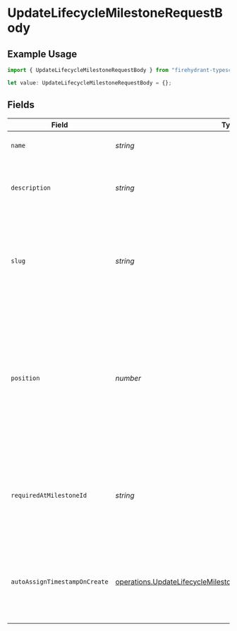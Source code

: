 # UpdateLifecycleMilestoneRequestBody

## Example Usage

```typescript
import { UpdateLifecycleMilestoneRequestBody } from "firehydrant-typescript-sdk/models/operations";

let value: UpdateLifecycleMilestoneRequestBody = {};
```

## Fields

| Field                                                                                                                                            | Type                                                                                                                                             | Required                                                                                                                                         | Description                                                                                                                                      |
| ------------------------------------------------------------------------------------------------------------------------------------------------ | ------------------------------------------------------------------------------------------------------------------------------------------------ | ------------------------------------------------------------------------------------------------------------------------------------------------ | ------------------------------------------------------------------------------------------------------------------------------------------------ |
| `name`                                                                                                                                           | *string*                                                                                                                                         | :heavy_minus_sign:                                                                                                                               | The name of the milestone                                                                                                                        |
| `description`                                                                                                                                    | *string*                                                                                                                                         | :heavy_minus_sign:                                                                                                                               | A long-form description of the milestone's purpose                                                                                               |
| `slug`                                                                                                                                           | *string*                                                                                                                                         | :heavy_minus_sign:                                                                                                                               | A unique identifier for the milestone. If not provided, one will be generated from the name.                                                     |
| `position`                                                                                                                                       | *number*                                                                                                                                         | :heavy_minus_sign:                                                                                                                               | The position of the milestone within the phase. If not provided, the milestone will be added as the last milestone in the phase.                 |
| `requiredAtMilestoneId`                                                                                                                          | *string*                                                                                                                                         | :heavy_minus_sign:                                                                                                                               | The ID of a later milestone that cannot be started until this milestone has a timestamp populated                                                |
| `autoAssignTimestampOnCreate`                                                                                                                    | [operations.UpdateLifecycleMilestoneAutoAssignTimestampOnCreate](../../models/operations/updatelifecyclemilestoneautoassigntimestamponcreate.md) | :heavy_minus_sign:                                                                                                                               | The setting for auto-assigning the milestone's timestamp during incident declaration                                                             |